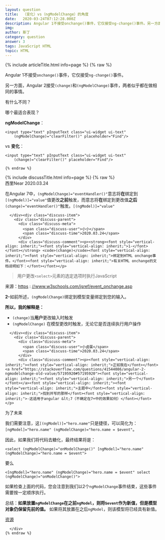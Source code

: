 ```yaml
---
layout: question
title:  （变化）vs（ngModelChange）的角度
date:   2020-03-24T07:12:28.000Z
description: Angular 1不接受onchange()事件，它仅接受ng-change()事件。另一方面，Angular 2接受(change)和(ngMode...
img: 
author: 斯丁
category: question
answer: 3
tags: JavaScript HTML
topic: HTML
---
```

<div class="article-root">
  <div class="article">
    {% include articleTitle.html info=page %}
    {% raw %}
    <div class="article-content"><p><font style="vertical-align: inherit;"><font style="vertical-align: inherit;">Angular 1不接受</font></font><code>onchange()</code><font style="vertical-align: inherit;"><font style="vertical-align: inherit;">事件，它仅接受</font></font><code>ng-change()</code><font style="vertical-align: inherit;"><font style="vertical-align: inherit;">事件。</font></font></p>

<p><font style="vertical-align: inherit;"><font style="vertical-align: inherit;">另一方面，Angular 2接受</font></font><code>(change)</code><font style="vertical-align: inherit;"><font style="vertical-align: inherit;">和</font></font><code>(ngModelChange)</code><font style="vertical-align: inherit;"><font style="vertical-align: inherit;">事件，两者似乎都在做相同的事情。</font></font></p>

<p><font style="vertical-align: inherit;"><font style="vertical-align: inherit;">有什么不同？ </font></font></p>

<p><font style="vertical-align: inherit;"><font style="vertical-align: inherit;">哪个最适合表现？</font></font></p>

<p><strong><font style="vertical-align: inherit;"><font style="vertical-align: inherit;">ngModelChange</font></font></strong><font style="vertical-align: inherit;"><font style="vertical-align: inherit;">：</font></font></p>

<pre><code>&lt;input type="text" pInputText class="ui-widget ui-text"<font></font>
    (ngModelChange)="clearFilter()" placeholder="Find"/&gt;<font></font>
</code></pre>

<p><font style="vertical-align: inherit;"><font style="vertical-align: inherit;">vs </font></font><strong><font style="vertical-align: inherit;"><font style="vertical-align: inherit;">变化</font></font></strong><font style="vertical-align: inherit;"><font style="vertical-align: inherit;">：</font></font></p>

<pre><code>&lt;input type="text" pInputText class="ui-widget ui-text" <font></font>
    (change)="clearFilter()" placeholder="Find"/&gt;<font></font>
</code></pre></div>
    {% endraw %}
  </div>

  <div class="discuss-wrapper">
    {% include discussTitle.html info=page %}
    {% raw %}
    <div class="discuss-item">
        <div class="discuss-parent">
          <div class="discuss-meta">
            <span class="discuss-user">西里Near</span>
            <span class="discuss-time">2020.03.24</span>
          </div>
          <div class="discuss-comment"><p><font style="vertical-align: inherit;"><font style="vertical-align: inherit;">在Angular 7中，</font></font><code>(ngModelChange)="eventHandler()"</code><font style="vertical-align: inherit;"><font style="vertical-align: inherit;">意志将</font></font><strong><font style="vertical-align: inherit;"><font style="vertical-align: inherit;">在</font></font></strong><font style="vertical-align: inherit;"><font style="vertical-align: inherit;">绑定到</font></font><code>[(ngModel)]="value"</code><font style="vertical-align: inherit;"><font style="vertical-align: inherit;">值更改</font><strong><font style="vertical-align: inherit;">之前</font></strong><font style="vertical-align: inherit;">触发</font><font style="vertical-align: inherit;">，而</font><font style="vertical-align: inherit;">意志将</font><strong><font style="vertical-align: inherit;">在</font></strong><font style="vertical-align: inherit;">绑定到</font><font style="vertical-align: inherit;">更改</font><font style="vertical-align: inherit;">值</font><strong><font style="vertical-align: inherit;">之后</font></strong></font><code>(change)="eventHandler()"</code><font style="vertical-align: inherit;"><font style="vertical-align: inherit;">触发</font><font style="vertical-align: inherit;">。</font></font><strong><font style="vertical-align: inherit;"></font></strong><font style="vertical-align: inherit;"></font><code>[(ngModel)]="value"</code><font style="vertical-align: inherit;"></font></p></div>
        </div>
        
      </div><div class="discuss-item">
        <div class="discuss-parent">
          <div class="discuss-meta">
            <span class="discuss-user">小小</span>
            <span class="discuss-time">2020.03.24</span>
          </div>
          <div class="discuss-comment"><p><strong><font style="vertical-align: inherit;"><font style="vertical-align: inherit;">1-</font></font></strong> <code>(change)</code><font style="vertical-align: inherit;"><font style="vertical-align: inherit;">绑定到HTML onchange事件。</font><font style="vertical-align: inherit;">有关HTML onchange的文档说明如下：</font></font></p>

<blockquote>
  <p><font style="vertical-align: inherit;"><font style="vertical-align: inherit;">用户更改</font></font><code>&lt;select&gt;</code><font style="vertical-align: inherit;"><font style="vertical-align: inherit;">元素</font><font style="vertical-align: inherit;">的选定选项时执行JavaScript</font></font></p>
</blockquote>

<p><font style="vertical-align: inherit;"><font style="vertical-align: inherit;">来源：</font><a href="https://www.w3schools.com/jsref/event_onchange.asp" rel="nofollow noreferrer"><font style="vertical-align: inherit;">https</font></a><font style="vertical-align: inherit;"> : </font></font><a href="https://www.w3schools.com/jsref/event_onchange.asp" rel="nofollow noreferrer"><font style="vertical-align: inherit;"><font style="vertical-align: inherit;">//www.w3schools.com/jsref/event_onchange.asp</font></font></a></p>

<p><strong><font style="vertical-align: inherit;"><font style="vertical-align: inherit;">2-</font></font></strong><font style="vertical-align: inherit;"><font style="vertical-align: inherit;">如前所述，</font></font><code>(ngModelChange)</code><font style="vertical-align: inherit;"><font style="vertical-align: inherit;">绑定到模型变量绑定到您的输入。</font></font></p>

<p><strong><font style="vertical-align: inherit;"><font style="vertical-align: inherit;">所以，我的解释是：</font></font></strong></p>

<ul>
<li><code>(change)</code><font style="vertical-align: inherit;"><font style="vertical-align: inherit;">当</font></font><strong><font style="vertical-align: inherit;"><font style="vertical-align: inherit;">用户</font></font></strong><font style="vertical-align: inherit;"><font style="vertical-align: inherit;">更改输入</font><font style="vertical-align: inherit;">时触发</font></font></li>
<li><code>(ngModelChange)</code><font style="vertical-align: inherit;"><font style="vertical-align: inherit;"> 在模型更改时触发，无论它是否连续执行用户操作</font></font></li>
</ul></div>
        </div>
        
      </div><div class="discuss-item">
        <div class="discuss-parent">
          <div class="discuss-meta">
            <span class="discuss-user">小卤蛋</span>
            <span class="discuss-time">2020.03.24</span>
          </div>
          <div class="discuss-comment"><p><font style="vertical-align: inherit;"><font style="vertical-align: inherit;">正如我在</font></font><a href="https://stackoverflow.com/questions/41544086/angular-2-ngmodelchange-old-value/57195920#57195920"><font style="vertical-align: inherit;"><font style="vertical-align: inherit;">另一个</font></font></a><font style="vertical-align: inherit;"><font style="vertical-align: inherit;">主题中</font><font style="vertical-align: inherit;">找到并写的那样</font><font style="vertical-align: inherit;">-这适用于angular &lt;7（不确定在7+中的效果如何）</font></font></p>

<p><font style="vertical-align: inherit;"><font style="vertical-align: inherit;">为了未来</font></font></p>

<p><font style="vertical-align: inherit;"><font style="vertical-align: inherit;">我们需要注意，这</font></font><code>[(ngModel)]="hero.name"</code><font style="vertical-align: inherit;"><font style="vertical-align: inherit;">只是捷径，可以简化为：</font></font><code>[ngModel]="hero.name" (ngModelChange)="hero.name = $event"</code><font style="vertical-align: inherit;"><font style="vertical-align: inherit;">。</font></font></p>

<p><font style="vertical-align: inherit;"><font style="vertical-align: inherit;">因此，如果我们将代码去糖化，最终结果将是： </font></font></p>

<p><code>&lt;select (ngModelChange)="onModelChange()" [ngModel]="hero.name" (ngModelChange)="hero.name = $event"&gt;</code> </p>

<p><font style="vertical-align: inherit;"><font style="vertical-align: inherit;">要么</font></font></p>

<p><code>&lt;[ngModel]="hero.name" (ngModelChange)="hero.name = $event" select (ngModelChange)="onModelChange()"&gt;</code></p>

<p><font style="vertical-align: inherit;"><font style="vertical-align: inherit;">如果检查上面的代码，您会注意到我们以2个</font></font><code>ngModelChange</code><font style="vertical-align: inherit;"><font style="vertical-align: inherit;">事件</font><font style="vertical-align: inherit;">结束</font><font style="vertical-align: inherit;">，这些事件需要按一定顺序执行。</font></font></p>

<p><font style="vertical-align: inherit;"><font style="vertical-align: inherit;">总结：</font></font><strong><font style="vertical-align: inherit;"><font style="vertical-align: inherit;">如果放置</font></font><code>ngModelChange</code><font style="vertical-align: inherit;"><font style="vertical-align: inherit;">在之前</font></font><code>ngModel</code><font style="vertical-align: inherit;"><font style="vertical-align: inherit;">，则将</font></font><code>$event</code><font style="vertical-align: inherit;"><font style="vertical-align: inherit;">作为新值，但是模型对象仍保留先前的值。</font></font></strong><font style="vertical-align: inherit;"><font style="vertical-align: inherit;">
如果将其放置在之后</font></font><code>ngModel</code><font style="vertical-align: inherit;"><font style="vertical-align: inherit;">，则该模型将已经具有新值。</font></font></p>

<p><a href="https://github.com/angular/angular/issues/11234" rel="nofollow noreferrer"><font style="vertical-align: inherit;"><font style="vertical-align: inherit;">资源</font></font></a></p></div>
        </div>
        
      </div>
    {% endraw %}
  </div>
<div>
